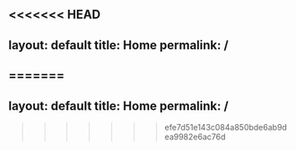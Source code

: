 <<<<<<< HEAD
---
layout: default
title: Home
permalink: /
---
=======
---
layout: default
title: Home
permalink: /
---
>>>>>>> efe7d51e143c084a850bde6ab9dea9982e6ac76d
